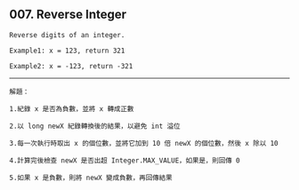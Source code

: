 ## 007\. Reverse Integer

    Reverse digits of an integer.

    Example1: x = 123, return 321
    
    Example2: x = -123, return -321
    
--------------------------------------------------------------------------------

    解題：
    
    1.紀錄 x 是否為負數，並將 x 轉成正數    
    
    2.以 long newX 紀錄轉換後的結果，以避免 int 溢位
    
    3.每一次執行時取出 x 的個位數，並將它加到 10 倍 newX 的個位數，然後 x 除以 10
    
    4.計算完後檢查 newX 是否出超 Integer.MAX_VALUE，如果是，則回傳 0
    
    5.如果 x 是負數，則將 newX 變成負數，再回傳結果